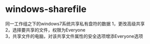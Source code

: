 # windows-sharefile
同一工作组之下的windows7系统共享私有盘符的数据
1，更改高级共享  
2，选择要共享的文件，权限为Everyone  
3，共享文件的电脑，对该共享文件属性的安全选项增添Everyone选项  
